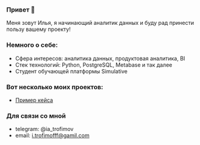 ### Привет 👋
Меня зовут Илья, я начинающий аналитик данных и буду рад принести пользу вашему проекту!

### Немного о себе:

- Сфера интересов: аналитика данных, продуктовая аналитика, BI
- Стек технологий: Python, PostgreSQL, Metabase и так далее
- Студент обучающей платформы Simulative

### Вот несколько моих проектов:
- [Пример кейса](https://colab.research.google.com/drive/1CrGB9MWo_Ej1i1_BQX025U4CUWEI5ZUC)

### Для связи со мной

- telegram: @ia_trofimov
- email: i.trofimofff@gamil.com


<!--
**TrofimovIA/TrofimovIA** is a ✨ _special_ ✨ repository because its `README.md` (this file) appears on your GitHub profile.

Here are some ideas to get you started:

- 🔭 I’m currently working on ...
- 🌱 I’m currently learning ...
- 👯 I’m looking to collaborate on ...
- 🤔 I’m looking for help with ...
- 💬 Ask me about ...
- 📫 How to reach me: ...
- 😄 Pronouns: ...
- ⚡ Fun fact: ...
-->
